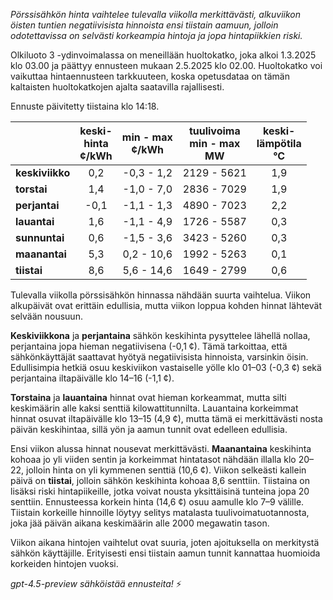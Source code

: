 *Pörssisähkön hinta vaihtelee tulevalla viikolla merkittävästi, alkuviikon öisten tuntien negatiivisista hinnoista ensi tiistain aamuun, jolloin odotettavissa on selvästi korkeampia hintoja ja jopa hintapiikkien riski.*

Olkiluoto 3 -ydinvoimalassa on meneillään huoltokatko, joka alkoi 1.3.2025 klo 03.00 ja päättyy ennusteen mukaan 2.5.2025 klo 02.00. Huoltokatko voi vaikuttaa hintaennusteen tarkkuuteen, koska opetusdataa on tämän kaltaisten huoltokatkojen ajalta saatavilla rajallisesti.

Ennuste päivitetty tiistaina klo 14:18.

|            | keski-<br>hinta<br>¢/kWh | min - max<br>¢/kWh | tuulivoima<br>min - max<br>MW | keski-<br>lämpötila<br>°C |
|:-----------|:------------------------:|:------------------:|:----------------------------:|:-------------------------:|
| **keskiviikko** |           0,2           |    -0,3 - 1,2     |         2129 - 5621          |            1,9            |
| **torstai**     |           1,4           |    -1,0 - 7,0     |         2836 - 7029          |            1,9            |
| **perjantai**   |          -0,1           |    -1,1 - 1,3     |         4890 - 7023          |            2,2            |
| **lauantai**    |           1,6           |    -1,1 - 4,9     |         1726 - 5587          |            0,3            |
| **sunnuntai**   |           0,6           |    -1,5 - 3,6     |         3423 - 5260          |            0,3            |
| **maanantai**   |           5,3           |    0,2 - 10,6     |         1992 - 5263          |            0,1            |
| **tiistai**     |           8,6           |    5,6 - 14,6     |         1649 - 2799          |            0,6            |

Tulevalla viikolla pörssisähkön hinnassa nähdään suurta vaihtelua. Viikon alkupäivät ovat erittäin edullisia, mutta viikon loppua kohden hinnat lähtevät selvään nousuun.

**Keskiviikkona** ja **perjantaina** sähkön keskihinta pysyttelee lähellä nollaa, perjantaina jopa hieman negatiivisena (-0,1 ¢). Tämä tarkoittaa, että sähkönkäyttäjät saattavat hyötyä negatiivisista hinnoista, varsinkin öisin. Edullisimpia hetkiä osuu keskiviikon vastaiselle yölle klo 01–03 (-0,3 ¢) sekä perjantaina iltapäivälle klo 14–16 (-1,1 ¢).

**Torstaina** ja **lauantaina** hinnat ovat hieman korkeammat, mutta silti keskimäärin alle kaksi senttiä kilowattitunnilta. Lauantaina korkeimmat hinnat osuvat iltapäivälle klo 13–15 (4,9 ¢), mutta tämä ei merkittävästi nosta päivän keskihintaa, sillä yön ja aamun tunnit ovat edelleen edullisia.

Ensi viikon alussa hinnat nousevat merkittävästi. **Maanantaina** keskihinta kohoaa jo yli viiden sentin ja korkeimmat hintatasot nähdään illalla klo 20–22, jolloin hinta on yli kymmenen senttiä (10,6 ¢). Viikon selkeästi kallein päivä on **tiistai**, jolloin sähkön keskihinta kohoaa 8,6 senttiin. Tiistaina on lisäksi riski hintapiikeille, jotka voivat nousta yksittäisinä tunteina jopa 20 senttiin. Ennusteessa korkein hinta (14,6 ¢) osuu aamulle klo 7–9 välille. Tiistain korkeille hinnoille löytyy selitys matalasta tuulivoimatuotannosta, joka jää päivän aikana keskimäärin alle 2000 megawatin tason.

Viikon aikana hintojen vaihtelut ovat suuria, joten ajoituksella on merkitystä sähkön käyttäjille. Erityisesti ensi tiistain aamun tunnit kannattaa huomioida korkeiden hintojen vuoksi.

*gpt-4.5-preview sähköistää ennusteita!* ⚡
